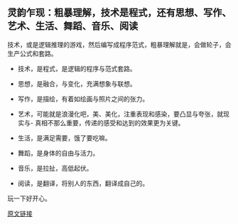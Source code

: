 ## 灵韵乍现：粗暴理解，技术是程式，还有思想、写作、艺术、生活、舞蹈、音乐、阅读

技术，或是逻辑推理的游戏，然后编写成程序范式，粗暴理解就是，会做轮子，会生产公式和套路。

- 技术，是程式，是逻辑的程序与范式套路。
- 思想，是融合，与变化，充满想象与联想。
- 写作，是描绘，有着如绘画与照片之间的张力。
- 艺术，可能就是浪漫化吧，美、美化，注重表现和感染，要凸显与夸张，就现实与- 真相不那么重要，传递的感受和达到的效果更为关键。

- 生活，是满足需要，饿了要吃嘛。
- 舞蹈，是身体的自由与活力。
- 音乐，是拉扯，高低起伏。
- 阅读，是翻译，将别人的东西，翻译成自己的。

玩一下好开心。

[原文链接](https://www.yuque.com/lianmt/rixu/lowrvz)
